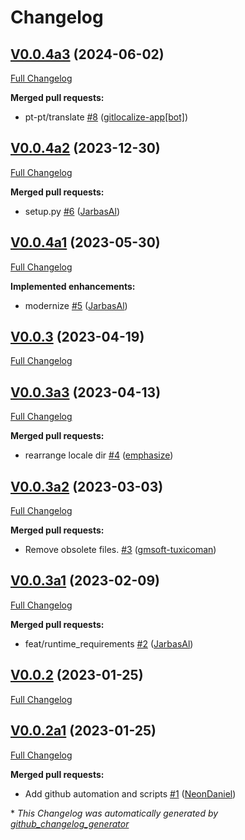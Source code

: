 # Changelog

## [V0.0.4a3](https://github.com/OpenVoiceOS/skill-ovos-fallback-unknown/tree/V0.0.4a3) (2024-06-02)

[Full Changelog](https://github.com/OpenVoiceOS/skill-ovos-fallback-unknown/compare/V0.0.4a2...V0.0.4a3)

**Merged pull requests:**

- pt-pt/translate [\#8](https://github.com/OpenVoiceOS/skill-ovos-fallback-unknown/pull/8) ([gitlocalize-app[bot]](https://github.com/apps/gitlocalize-app))

## [V0.0.4a2](https://github.com/OpenVoiceOS/skill-ovos-fallback-unknown/tree/V0.0.4a2) (2023-12-30)

[Full Changelog](https://github.com/OpenVoiceOS/skill-ovos-fallback-unknown/compare/V0.0.4a1...V0.0.4a2)

**Merged pull requests:**

- setup.py [\#6](https://github.com/OpenVoiceOS/skill-ovos-fallback-unknown/pull/6) ([JarbasAl](https://github.com/JarbasAl))

## [V0.0.4a1](https://github.com/OpenVoiceOS/skill-ovos-fallback-unknown/tree/V0.0.4a1) (2023-05-30)

[Full Changelog](https://github.com/OpenVoiceOS/skill-ovos-fallback-unknown/compare/V0.0.3...V0.0.4a1)

**Implemented enhancements:**

- modernize [\#5](https://github.com/OpenVoiceOS/skill-ovos-fallback-unknown/pull/5) ([JarbasAl](https://github.com/JarbasAl))

## [V0.0.3](https://github.com/OpenVoiceOS/skill-ovos-fallback-unknown/tree/V0.0.3) (2023-04-19)

[Full Changelog](https://github.com/OpenVoiceOS/skill-ovos-fallback-unknown/compare/V0.0.3a3...V0.0.3)

## [V0.0.3a3](https://github.com/OpenVoiceOS/skill-ovos-fallback-unknown/tree/V0.0.3a3) (2023-04-13)

[Full Changelog](https://github.com/OpenVoiceOS/skill-ovos-fallback-unknown/compare/V0.0.3a2...V0.0.3a3)

**Merged pull requests:**

- rearrange locale dir [\#4](https://github.com/OpenVoiceOS/skill-ovos-fallback-unknown/pull/4) ([emphasize](https://github.com/emphasize))

## [V0.0.3a2](https://github.com/OpenVoiceOS/skill-ovos-fallback-unknown/tree/V0.0.3a2) (2023-03-03)

[Full Changelog](https://github.com/OpenVoiceOS/skill-ovos-fallback-unknown/compare/V0.0.3a1...V0.0.3a2)

**Merged pull requests:**

- Remove obsolete files. [\#3](https://github.com/OpenVoiceOS/skill-ovos-fallback-unknown/pull/3) ([gmsoft-tuxicoman](https://github.com/gmsoft-tuxicoman))

## [V0.0.3a1](https://github.com/OpenVoiceOS/skill-ovos-fallback-unknown/tree/V0.0.3a1) (2023-02-09)

[Full Changelog](https://github.com/OpenVoiceOS/skill-ovos-fallback-unknown/compare/V0.0.2...V0.0.3a1)

**Merged pull requests:**

- feat/runtime\_requirements [\#2](https://github.com/OpenVoiceOS/skill-ovos-fallback-unknown/pull/2) ([JarbasAl](https://github.com/JarbasAl))

## [V0.0.2](https://github.com/OpenVoiceOS/skill-ovos-fallback-unknown/tree/V0.0.2) (2023-01-25)

[Full Changelog](https://github.com/OpenVoiceOS/skill-ovos-fallback-unknown/compare/V0.0.2a1...V0.0.2)

## [V0.0.2a1](https://github.com/OpenVoiceOS/skill-ovos-fallback-unknown/tree/V0.0.2a1) (2023-01-25)

[Full Changelog](https://github.com/OpenVoiceOS/skill-ovos-fallback-unknown/compare/e3a9fab7d9833ef68ce7dc4aae8bdb07ab19a826...V0.0.2a1)

**Merged pull requests:**

- Add github automation and scripts [\#1](https://github.com/OpenVoiceOS/skill-ovos-fallback-unknown/pull/1) ([NeonDaniel](https://github.com/NeonDaniel))



\* *This Changelog was automatically generated by [github_changelog_generator](https://github.com/github-changelog-generator/github-changelog-generator)*
